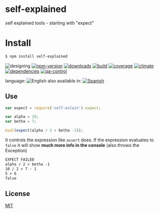 # self-explained
self explained tools - starting with "expect"

# Install
```sh
$ npm install self-explained
```

![designing](https://img.shields.io/badge/stability-designing-red.svg)
[![npm-version](https://img.shields.io/npm/v/self-explain.svg)](https://npmjs.org/package/self-explain)
[![downloads](https://img.shields.io/npm/dm/self-explain.svg)](https://npmjs.org/package/self-explain)
[![build](https://img.shields.io/travis/codenautas/self-explain/master.svg)](https://travis-ci.org/codenautas/self-explain)
[![coverage](https://img.shields.io/coveralls/codenautas/self-explain/master.svg)](https://coveralls.io/r/codenautas/self-explain)
[![climate](https://img.shields.io/codeclimate/github/codenautas/self-explain.svg)](https://codeclimate.com/github/codenautas/self-explain)
[![dependencies](https://img.shields.io/david/codenautas/self-explain.svg)](https://david-dm.org/codenautas/self-explain)
[![qa-control](http://codenautas.com/github/codenautas/self-explain.svg)](http://codenautas.com/github/codenautas/self-explain)



language: ![English](https://raw.githubusercontent.com/codenautas/multilang/master/img/lang-en.png)
also available in:
[![Spanish](https://raw.githubusercontent.com/codenautas/multilang/master/img/lang-es.png)](LEEME.md)

## Use
```js
var expect = require('self-exlain').expect;

var alpha = 10;
var betha = 7;

eval(expect(alpha / 2 > betha -1));
```

It controls the expression like `assert` does.
If the expression evaluates to `false` it will show
**much more info in the console**
(also throws the Exception)

```txt
EXPECT FAILED
alpha / 2 > betha -1
10 / 2 > 7 - 1
5 > 6
false
```

## License

[MIT](LICENSE)

